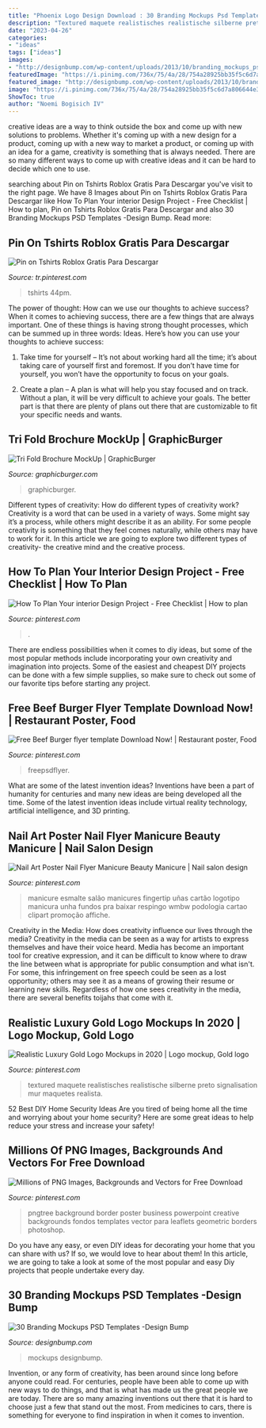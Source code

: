```yaml
---
title: "Phoenix Logo Design Download : 30 Branding Mockups Psd Templates -design Bump"
description: "Textured maquete realistisches realistische silberne preto signalisation mur maquetes realista"
date: "2023-04-26"
categories:
- "ideas"
tags: ["ideas"]
images:
- "http://designbump.com/wp-content/uploads/2013/10/branding_mockups_psd_templates_016.jpg"
featuredImage: "https://i.pinimg.com/736x/75/4a/28/754a28925bb35f5c6d7a806644e38281.jpg"
featured_image: "http://designbump.com/wp-content/uploads/2013/10/branding_mockups_psd_templates_016.jpg"
image: "https://i.pinimg.com/736x/75/4a/28/754a28925bb35f5c6d7a806644e38281.jpg"
ShowToc: true
author: "Noemi Bogisich IV"
---
```



creative ideas are a way to think outside the box and come up with new solutions to problems. Whether it's coming up with a new design for a product, coming up with a new way to market a product, or coming up with an idea for a game, creativity is something that is always needed. There are so many different ways to come up with creative ideas and it can be hard to decide which one to use.

	

		
searching about Pin on Tshirts Roblox Gratis Para Descargar you've visit to the right page. We have 8 Images about Pin on Tshirts Roblox Gratis Para Descargar like How To Plan Your interior Design Project - Free Checklist | How to plan, Pin on Tshirts Roblox Gratis Para Descargar and also 30 Branding Mockups PSD Templates -Design Bump. Read more:
		
    
## Pin On Tshirts Roblox Gratis Para Descargar

<img loading=lazy src="https://i.pinimg.com/736x/75/4a/28/754a28925bb35f5c6d7a806644e38281.jpg" onerror="this.onerror=null;this.src='https://tse3.mm.bing.net/th?id=OIP.FYdgCLdIqRtrDbOp0CsNBAHaHU&amp;pid=15.1';" alt="Pin on Tshirts Roblox Gratis Para Descargar">

_Source: tr.pinterest.com_

>tshirts 44pm. 

	

The power of thought: How can we use our thoughts to achieve success?
When it comes to achieving success, there are a few things that are always important. One of these things is having strong thought processes, which can be summed up in three words: Ideas. Here’s how you can use your thoughts to achieve success: 
1. Take time for yourself – It’s not about working hard all the time; it’s about taking care of yourself first and foremost. If you don’t have time for yourself, you won’t have the opportunity to focus on your goals.

2. Create a plan – A plan is what will help you stay focused and on track. Without a plan, it will be very difficult to achieve your goals. The better part is that there are plenty of plans out there that are customizable to fit your specific needs and wants.


    
## Tri Fold Brochure MockUp | GraphicBurger

<img loading=lazy src="https://graphicburger.com/wp-content/uploads/2014/01/Tri-Fold-Brochure-MockUp-full.jpg" onerror="this.onerror=null;this.src='https://tse4.mm.bing.net/th?id=OIP._UZ6ficARVKsKHk6YKQtBwHaFj&amp;pid=15.1';" alt="Tri Fold Brochure MockUp | GraphicBurger">

_Source: graphicburger.com_

>graphicburger. 

	

Different types of creativity: How do different types of creativity work?
Creativity is a word that can be used in a variety of ways. Some might say it’s a process, while others might describe it as an ability. For some people creativity is something that they feel comes naturally, while others may have to work for it. In this article we are going to explore two different types of creativity- the creative mind and the creative process.

    
## How To Plan Your Interior Design Project - Free Checklist | How To Plan

<img loading=lazy src="https://i.pinimg.com/736x/ee/cb/5f/eecb5f991ba1d7a42221379c08ae5552.jpg" onerror="this.onerror=null;this.src='https://tse3.mm.bing.net/th?id=OIP.Pw5ymZen5hcEMF55wIuftgHaLG&amp;pid=15.1';" alt="How To Plan Your interior Design Project - Free Checklist | How to plan">

_Source: pinterest.com_

>. 

	

There are endless possibilities when it comes to diy ideas, but some of the most popular methods include incorporating your own creativity and imagination into projects. Some of the easiest and cheapest DIY projects can be done with a few simple supplies, so make sure to check out some of our favorite tips before starting any project.

    
## Free Beef Burger Flyer Template Download Now! | Restaurant Poster, Food

<img loading=lazy src="https://i.pinimg.com/736x/6c/4a/d8/6c4ad8f03e4aadb9abc229bc485570b8.jpg" onerror="this.onerror=null;this.src='https://tse1.mm.bing.net/th?id=OIP._tIhd1K9-rbMoNX1L5MjEAHaKn&amp;pid=15.1';" alt="Free Beef Burger flyer template Download Now! | Restaurant poster, Food">

_Source: pinterest.com_

>freepsdflyer. 

	

What are some of the latest invention ideas?
Inventions have been a part of humanity for centuries and many new ideas are being developed all the time. Some of the latest invention ideas include virtual reality technology, artificial intelligence, and 3D printing.

    
## Nail Art Poster Nail Flyer Manicure Beauty Manicure | Nail Salon Design

<img loading=lazy src="https://i.pinimg.com/736x/fc/ce/26/fcce262a20ed6baa6cd4926cc67791d1.jpg" onerror="this.onerror=null;this.src='https://tse4.mm.bing.net/th?id=OIP.HW8BIIACjqCpm1yXHcbgNQHaLM&amp;pid=15.1';" alt="Nail Art Poster Nail Flyer Manicure Beauty Manicure | Nail salon design">

_Source: pinterest.com_

>manicure esmalte salão manicures fingertip uñas cartão logotipo manicura unha fundos pra baixar respingo wmbw podologia cartao clipart promoção affiche. 

	

Creativity in the Media: How does creativity influence our lives through the media?
Creativity in the media can be seen as a way for artists to express themselves and have their voice heard. Media has become an important tool for creative expression, and it can be difficult to know where to draw the line between what is appropriate for public consumption and what isn't. For some, this infringement on free speech could be seen as a lost opportunity; others may see it as a means of growing their resume or learning new skills. Regardless of how one sees creativity in the media, there are several benefits toijahs that come with it.

    
## Realistic Luxury Gold Logo Mockups In 2020 | Logo Mockup, Gold Logo

<img loading=lazy src="https://i.pinimg.com/736x/f7/e0/0e/f7e00e944714c76e652e9db100218198.jpg" onerror="this.onerror=null;this.src='https://tse1.mm.bing.net/th?id=OIP.uOIajOqzSXykznSrKURo9AHaF6&amp;pid=15.1';" alt="Realistic Luxury Gold Logo Mockups in 2020 | Logo mockup, Gold logo">

_Source: pinterest.com_

>textured maquete realistisches realistische silberne preto signalisation mur maquetes realista. 

	

52 Best DIY Home Security Ideas
Are you tired of being home all the time and worrying about your home security? Here are some great ideas to help reduce your stress and increase your safety!

    
## Millions Of PNG Images, Backgrounds And Vectors For Free Download

<img loading=lazy src="https://i.pinimg.com/736x/79/53/e2/7953e27cd374e5ef1f44fbad59c91c2a.jpg" onerror="this.onerror=null;this.src='https://tse2.mm.bing.net/th?id=OIP.He5dagO9uYsYZZYgeJQ8rQHaKe&amp;pid=15.1';" alt="Millions of PNG Images, Backgrounds and Vectors for Free Download">

_Source: pinterest.com_

>pngtree background border poster business powerpoint creative backgrounds fondos templates vector para leaflets geometric borders photoshop. 

	

Do you have any easy, or even DIY ideas for decorating your home that you can share with us? If so, we would love to hear about them! In this article, we are going to take a look at some of the most popular and easy Diy projects that people undertake every day.

    
## 30 Branding Mockups PSD Templates -Design Bump

<img loading=lazy src="http://designbump.com/wp-content/uploads/2013/10/branding_mockups_psd_templates_016.jpg" onerror="this.onerror=null;this.src='https://tse1.mm.bing.net/th?id=OIP.uwi1HfrW87MmCPoNPtAejwHaD7&amp;pid=15.1';" alt="30 Branding Mockups PSD Templates -Design Bump">

_Source: designbump.com_

>mockups designbump. 

	

Invention, or any form of creativity, has been around since long before anyone could read. For centuries, people have been able to come up with new ways to do things, and that is what has made us the great people we are today. There are so many amazing inventions out there that it is hard to choose just a few that stand out the most. From medicines to cars, there is something for everyone to find inspiration in when it comes to invention.

